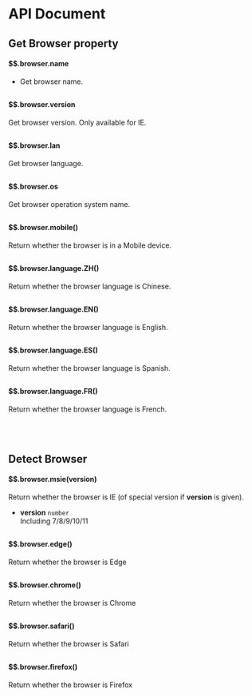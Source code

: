 # API Document

## Get Browser property  

#### $$.browser.name  

- Get browser name.  

<div></div>
<h2></h2>

#### $$.browser.version
Get browser version. Only available for IE.

<h2></h2>

#### $$.browser.lan
Get browser language.

<h2></h2>

#### $$.browser.os
Get browser operation system name.

<h2></h2>

#### $$.browser.mobile()
Return whether the browser is in a Mobile device.

<h2></h2>

#### $$.browser.language.ZH()
Return whether the browser language is Chinese.

<h2></h2>

#### $$.browser.language.EN()
Return whether the browser language is English.

<h2></h2>

#### $$.browser.language.ES()
Return whether the browser language is Spanish.

<h2></h2>

#### $$.browser.language.FR()
Return whether the browser language is French.

<h2></h2>

<h3>&nbsp;</h3>

## Detect Browser 
#### $$.browser.msie(version)
Return whether the browser is IE (of special version if **version** is given).  

- **version** ```number```  
Including 7/8/9/10/11  

<h2></h2>

#### $$.browser.edge()
Return whether the browser is Edge

<h2></h2>

#### $$.browser.chrome()
Return whether the browser is Chrome 

<h2></h2>

#### $$.browser.safari()
Return whether the browser is Safari 

<h2></h2>

#### $$.browser.firefox()
Return whether the browser is Firefox
